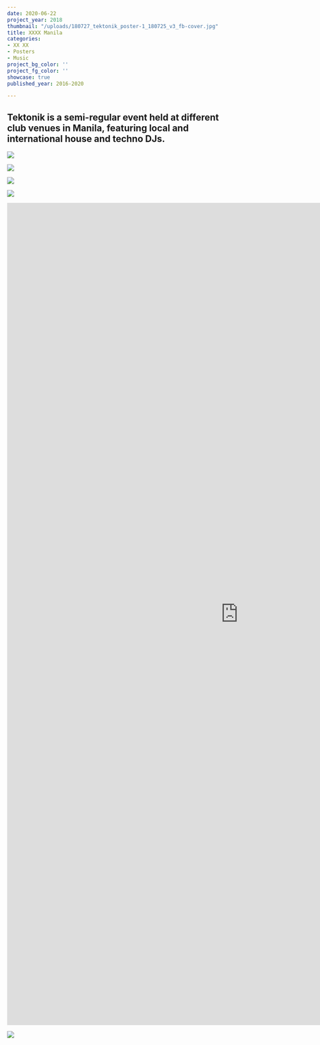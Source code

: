 ```yaml
---
date: 2020-06-22
project_year: 2018
thumbnail: "/uploads/180727_tektonik_poster-1_180725_v3_fb-cover.jpg"
title: XXXX Manila
categories:
- XX XX
- Posters
- Music
project_bg_color: ''
project_fg_color: ''
showcase: true
published_year: 2016-2020

---
```

## Tektonik is a semi-regular event held at different club venues in Manila, featuring local and international house and techno DJs.

<div class="gallery">

![](/uploads/180727_tektonik_poster-1_180725_v3_story.jpg)

![](/uploads/180615_tektonik_poster-2_180606_v2_story.jpg)

</div>
<div class="gallery">

![](/uploads/tkt_clara3000_poster_02_181013_v4_story.jpg)

![](/uploads/180824_tektonik_poster-1_180821_v8_story.jpg)

</div>

<div class="responsive-video vertical"><iframe src="https://player.vimeo.com/video/431326564" width="1080" height="1920" style="min-width: 100%" frameborder="0" allow="autoplay; fullscreen" allowfullscreen></iframe></div>

![](/uploads/180413_tektonik_poster-2_180412_v4_fb.jpg)